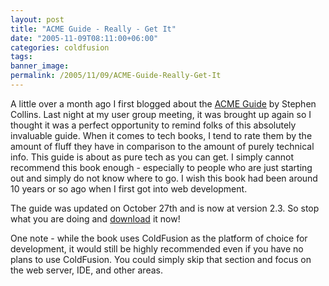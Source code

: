 ```yaml
---
layout: post
title: "ACME Guide - Really - Get It"
date: "2005-11-09T08:11:00+06:00"
categories: coldfusion 
tags: 
banner_image: 
permalink: /2005/11/09/ACME-Guide-Really-Get-It
---
```


A little over a month ago I first blogged about the <a href="http://www.stephencollins.org/acme/">ACME Guide</a> by Stephen Collins. Last night at my user group meeting, it was brought up again so I thought it was a perfect opportunity to remind folks of this absolutely invaluable guide. When it comes to tech books, I tend to rate them by the amount of fluff they have in comparison to the amount of purely technical info. This guide is about as pure tech as you can get. I simply cannot recommend this book enough - especially to people who are just starting out and simply do not know where to go. I wish this book had been around 10 years or so ago when I first got into web development. 

The guide was updated on October 27th and is now at version 2.3. So stop what you are doing and <a href="http://www.stephencollins.org/acme/">download</a> it now!

One note - while the book uses ColdFusion as the platform of choice for development, it would still be highly recommended even if you have no plans to use ColdFusion. You could simply skip that section and focus on the web server, IDE, and other areas.